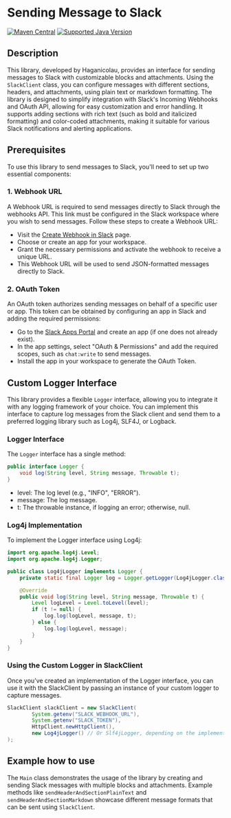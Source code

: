 # Sending Message to Slack

[![Maven Central](https://img.shields.io/maven-central/v/io.hndrs.slack/slack-spring-boot-starter?style=for-the-badge)](https://search.maven.org/artifact/io.hndrs.slack/slack-spring-boot-starter)
[![Supported Java Version](https://img.shields.io/badge/Supported%20Java%20Version-11%2B-informational?style=for-the-badge)]()

## Description


This library, developed by Haganicolau, provides an interface for sending messages to Slack with customizable blocks and attachments.
Using the `SlackClient` class, you can configure messages with different sections, headers, and attachments, using plain text or markdown formatting.
The library is designed to simplify integration with Slack's Incoming Webhooks and OAuth API, allowing for easy customization and error handling.
It supports adding sections with rich text (such as bold and italicized formatting) and color-coded attachments, making it suitable for various Slack notifications
and alerting applications.


## Prerequisites
To use this library to send messages to Slack, you'll need to set up two essential components:

### 1. Webhook URL
A Webhook URL is required to send messages directly to Slack through the webhooks API. This link must be configured in the Slack workspace where you wish to send messages. Follow these steps to create a Webhook URL:

- Visit the [Create Webhook in Slack](https://api.slack.com/messaging/webhooks#create_a_webhook) page.
- Choose or create an app for your workspace.
- Grant the necessary permissions and activate the webhook to receive a unique URL.
- This Webhook URL will be used to send JSON-formatted messages directly to Slack.

### 2. OAuth Token
An OAuth token authorizes sending messages on behalf of a specific user or app. This token can be obtained by configuring an app in Slack and adding the required permissions:

- Go to the [Slack Apps Portal](https://api.slack.com/apps) and create an app (if one does not already exist).
- In the app settings, select "OAuth & Permissions" and add the required scopes, such as `chat:write` to send messages.
- Install the app in your workspace to generate the OAuth Token.


## Custom Logger Interface 

This library provides a flexible `Logger` interface, allowing you to integrate it with any logging framework of your choice. You can implement this interface to capture log messages from the Slack client and send them to a preferred logging library such as Log4j, SLF4J, or Logback.

### Logger Interface

The `Logger` interface has a single method:

```java
public interface Logger {
    void log(String level, String message, Throwable t);
}
```

- level: The log level (e.g., "INFO", "ERROR").
- message: The log message.
- t: The throwable instance, if logging an error; otherwise, null.

### Log4j Implementation
To implement the Logger interface using Log4j:
```java
import org.apache.log4j.Level;
import org.apache.log4j.Logger;

public class Log4jLogger implements Logger {
    private static final Logger log = Logger.getLogger(Log4jLogger.class);

    @Override
    public void log(String level, String message, Throwable t) {
        Level logLevel = Level.toLevel(level);
        if (t != null) {
            log.log(logLevel, message, t);
        } else {
            log.log(logLevel, message);
        }
    }
}
```

### Using the Custom Logger in SlackClient
Once you’ve created an implementation of the Logger interface, you can use it with the SlackClient by passing an instance of your custom logger to capture messages.
```java
SlackClient slackClient = new SlackClient(
        System.getenv("SLACK_WEBHOOK_URL"),
        System.getenv("SLACK_TOKEN"),
        HttpClient.newHttpClient(),
        new Log4jLogger() // Or Slf4jLogger, depending on the implementation you prefer
);
```


## Example how to use
The `Main` class demonstrates the usage of the library by creating and sending Slack messages with multiple blocks and attachments.
Example methods like `sendHeaderAndSectionPlainText` and `sendHeaderAndSectionMarkdown` showcase different message formats that can be
sent using `SlackClient`.
